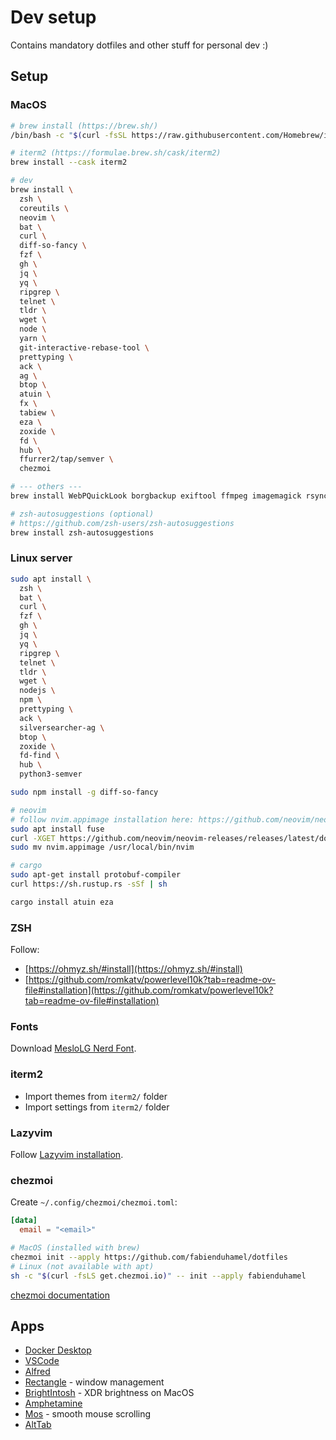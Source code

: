 # Dev setup

Contains mandatory dotfiles and other stuff for personal dev :)

## Setup

### MacOS

```sh
# brew install (https://brew.sh/)
/bin/bash -c "$(curl -fsSL https://raw.githubusercontent.com/Homebrew/install/HEAD/install.sh)"

# iterm2 (https://formulae.brew.sh/cask/iterm2)
brew install --cask iterm2

# dev
brew install \
  zsh \
  coreutils \
  neovim \
  bat \
  curl \
  diff-so-fancy \
  fzf \
  gh \
  jq \
  yq \
  ripgrep \
  telnet \
  tldr \
  wget \
  node \
  yarn \
  git-interactive-rebase-tool \
  prettyping \
  ack \
  ag \
  btop \
  atuin \
  fx \
  tabiew \
  eza \
  zoxide \
  fd \
  hub \
  ffurrer2/tap/semver \
  chezmoi

# --- others ---
brew install WebPQuickLook borgbackup exiftool ffmpeg imagemagick rsync jdupes

# zsh-autosuggestions (optional)
# https://github.com/zsh-users/zsh-autosuggestions
brew install zsh-autosuggestions
```

### Linux server

```sh
sudo apt install \
  zsh \
  bat \
  curl \
  fzf \
  gh \
  jq \
  yq \
  ripgrep \
  telnet \
  tldr \
  wget \
  nodejs \
  npm \
  prettyping \
  ack \
  silversearcher-ag \
  btop \
  zoxide \
  fd-find \
  hub \
  python3-semver

sudo npm install -g diff-so-fancy

# neovim
# follow nvim.appimage installation here: https://github.com/neovim/neovim-releases/releases
sudo apt install fuse
curl -XGET https://github.com/neovim/neovim-releases/releases/latest/download/nvim.appimage -o nvim.appimage
sudo mv nvim.appimage /usr/local/bin/nvim

# cargo
sudo apt-get install protobuf-compiler
curl https://sh.rustup.rs -sSf | sh

cargo install atuin eza
```

### ZSH

Follow:

- [https://ohmyz.sh/#install](https://ohmyz.sh/#install)
- [https://github.com/romkatv/powerlevel10k?tab=readme-ov-file#installation](https://github.com/romkatv/powerlevel10k?tab=readme-ov-file#installation)

### Fonts

Download [MesloLG Nerd Font](https://www.nerdfonts.com/font-downloads).

### iterm2

- Import themes from `iterm2/` folder
- Import settings from `iterm2/` folder

### Lazyvim

Follow [Lazyvim installation](https://www.lazyvim.org/installation).

### chezmoi

Create `~/.config/chezmoi/chezmoi.toml`:

```toml
[data]
  email = "<email>"
```

```sh
# MacOS (installed with brew)
chezmoi init --apply https://github.com/fabienduhamel/dotfiles
# Linux (not available with apt)
sh -c "$(curl -fsLS get.chezmoi.io)" -- init --apply fabienduhamel
```

[chezmoi documentation](https://www.chezmoi.io/user-guide/command-overview/)

## Apps

- [Docker Desktop](https://www.docker.com/products/docker-desktop/)
- [VSCode](https://code.visualstudio.com/)
- [Alfred](https://www.alfredapp.com/)
- [Rectangle](https://rectangleapp.com/) - window management
- [BrightIntosh](https://www.brightintosh.de/) - XDR brightness on MacOS
- [Amphetamine](https://apps.apple.com/fr/app/amphetamine/id937984704?mt=12)
- [Mos](https://mos.caldis.me/) - smooth mouse scrolling
- [AltTab](https://alt-tab-macos.netlify.app/)
